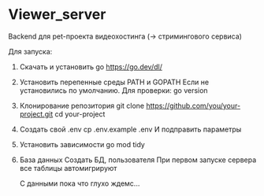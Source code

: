 # Viewer_server

Backend для pet-проекта видеохостинга (-> стримингового сервиса)

Для запуска:

1. Скачать и установить go 
    https://go.dev/dl/

2. Установить перепенные среды PATH и GOPATH 
    Если не установились по умолчанию. Для проверки:
     go version

3. Клонирование репозитория
    git clone https://github.com/you/your-project.git
    cd your-project

4. Создать свой .env
    cp .env.example .env
    И подправить параметры

5. Установить зависимости
     go mod tidy

6. База данных
    Создать БД, пользователя 
    При первом запуске сервера все таблицы автомигрируют

    С данными пока что глухо ждемс...
